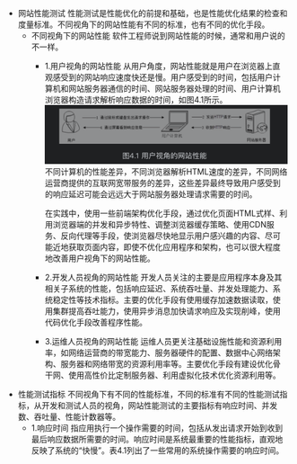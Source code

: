 - 网站性能测试
  性能测试是性能优化的前提和基础，也是性能优化结果的检查和度量标准。不同视角下的网站性能有不同的标准，也有不同的优化手段。
	- 不同视角下的网站性能
	  软件工程师说到网站性能的时候，通常和用户说的不一样。
		- 1.用户视角的网站性能
		  从用户角度，网站性能就是用户在浏览器上直观感受到的网站响应速度快还是慢。用户感受到的时间，包括用户计算机和网站服务器通信的时间、网站服务器处理的时间、用户计算机浏览器构造请求解析响应数据的时间，如图4.1所示。
		  ![截屏2022-07-03 下午8.35.49.png](../assets/截屏2022-07-03_下午8.35.49_1656851773129_0.png)
		  不同计算机的性能差异，不同浏览器解析HTML速度的差异，不同网络运营商提供的互联网宽带服务的差异，这些差异最终导致用户感受到的响应延迟可能会远远大于网站服务器处理请求需要的时间。
		  
		  在实践中，使用一些前端架构优化手段，通过优化页面HTML式样、利用浏览器端的并发和异步特性、调整浏览器缓存策略、使用CDN服务、反向代理等手段，使浏览器尽快地显示用户感兴趣的内容、尽可能近地获取页面内容，即使不优化应用程序和架构，也可以很大程度地改善用户视角下的网站性能。
		- 2.开发人员视角的网站性能
		  开发人员关注的主要是应用程序本身及其相关子系统的性能，包括响应延迟、系统吞吐量、并发处理能力、系统稳定性等技术指标。主要的优化手段有使用缓存加速数据读取，使用集群提高吞吐能力，使用异步消息加快请求响应及实现削峰，使用代码优化手段改善程序性能。
		- 3.运维人员视角的网站性能
		  运维人员更关注基础设施性能和资源利用率，如网络运营商的带宽能力、服务器硬件的配置、数据中心网络架构、服务器和网络带宽的资源利用率等。主要优化手段有建设优化骨干网、使用高性价比定制服务器、利用虚拟化技术优化资源利用等。
- 性能测试指标
  不同视角下有不同的性能标准，不同的标准有不同的性能测试指标，从开发和测试人员的视角，网站性能测试的主要指标有响应时间、并发数、吞吐量、性能计数器等。
	- 1.响应时间
	  指应用执行一个操作需要的时间，包括从发出请求开始到收到最后响应数据所需要的时间。响应时间是系统最重要的性能指标，直观地反映了系统的“快慢”。表4.1列出了一些常用的系统操作需要的响应时间。